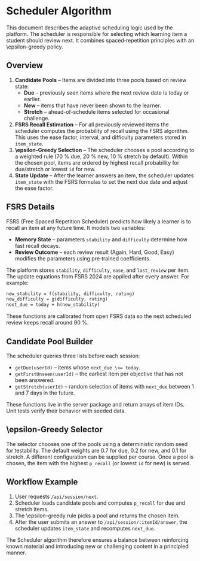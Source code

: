 # Scheduler Algorithm

This document describes the adaptive scheduling logic used by the platform. The scheduler is responsible for selecting which learning item a student should review next. It combines spaced‑repetition principles with an \epsilon-greedy policy.

## Overview
1. **Candidate Pools** – Items are divided into three pools based on review state:
   - **Due** – previously seen items where the next review date is today or earlier.
   - **New** – items that have never been shown to the learner.
   - **Stretch** – ahead-of-schedule items selected for occasional challenge.
2. **FSRS Recall Estimation** – For all previously reviewed items the scheduler computes the probability of recall using the FSRS algorithm. This uses the ease factor, interval, and difficulty parameters stored in `item_state`.
3. **\epsilon-Greedy Selection** – The scheduler chooses a pool according to a weighted rule (70 % due, 20 % new, 10 % stretch by default). Within the chosen pool, items are ordered by highest recall probability for due/stretch or lowest `id` for new.
4. **State Update** – After the learner answers an item, the scheduler updates `item_state` with the FSRS formulas to set the next due date and adjust the ease factor.

## FSRS Details
FSRS (Free Spaced Repetition Scheduler) predicts how likely a learner is to recall an item at any future time. It models two variables:
- **Memory State** – parameters `stability` and `difficulty` determine how fast recall decays.
- **Review Outcome** – each review result (Again, Hard, Good, Easy) modifies the parameters using pre‑trained coefficients.

The platform stores `stability`, `difficulty`, `ease`, and `last_review` per item. The update equations from FSRS 2024 are applied after every answer. For example:
```txt
new_stability = f(stability, difficulty, rating)
new_difficulty = g(difficulty, rating)
next_due = today + h(new_stability)
```
These functions are calibrated from open FSRS data so the next scheduled review keeps recall around 90 %.

## Candidate Pool Builder
The scheduler queries three lists before each session:
- `getDue(userId)` – items whose `next_due \<= today`.
- `getFirstUnseen(userId)` – the earliest item per objective that has not been answered.
- `getStretch(userId)` – random selection of items with `next_due` between 1 and 7 days in the future.

These functions live in the server package and return arrays of item IDs. Unit tests verify their behavior with seeded data.

## \epsilon-Greedy Selector
The selector chooses one of the pools using a deterministic random seed for testability. The default weights are 0.7 for due, 0.2 for new, and 0.1 for stretch. A different configuration can be supplied per course. Once a pool is chosen, the item with the highest `p_recall` (or lowest `id` for new) is served.

## Workflow Example
1. User requests `/api/session/next`.
2. Scheduler loads candidate pools and computes `p_recall` for due and stretch items.
3. The \epsilon-greedy rule picks a pool and returns the chosen item.
4. After the user submits an answer to `/api/session/:itemId/answer`, the scheduler updates `item_state` and recomputes `next_due`.

The Scheduler algorithm therefore ensures a balance between reinforcing known material and introducing new or challenging content in a principled manner.
